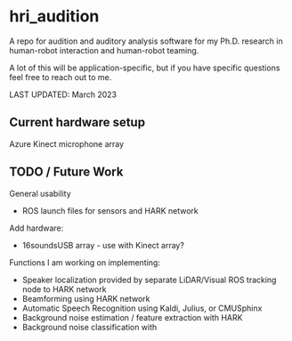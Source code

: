 # hri_audition
A repo for audition and auditory analysis software for my Ph.D. research in human-robot interaction and human-robot teaming.

A lot of this will be application-specific, but if you have specific questions feel free to reach out to me.

LAST UPDATED: March 2023

## Current hardware setup
Azure Kinect microphone array


## TODO / Future Work
General usability
- ROS launch files for sensors and HARK network

Add hardware:
- 16soundsUSB array - use with Kinect array?

Functions I am working on implementing:
- Speaker localization provided by separate LiDAR/Visual ROS tracking node to HARK network
- Beamforming using HARK network
- Automatic Speech Recognition using Kaldi, Julius, or CMUSphinx
- Background noise estimation / feature extraction with HARK
- Background noise classification with 